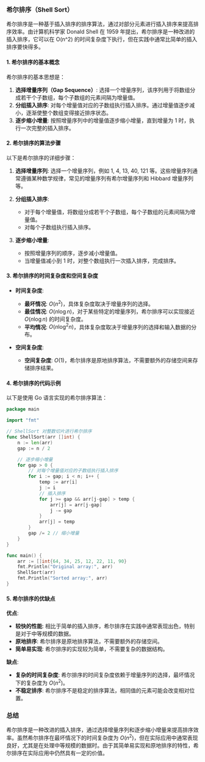 ### 希尔排序（Shell Sort）

希尔排序是一种基于插入排序的排序算法，通过对部分元素进行插入排序来提高排序效率。由计算机科学家 Donald Shell 在 1959 年提出，希尔排序是一种改进的插入排序，它可以在 O(n^2) 的时间复杂度下执行，但在实践中通常比简单的插入排序要快得多。

#### 1. 希尔排序的基本概念

希尔排序的基本思想是：
1. **选择增量序列（Gap Sequence）**: 选择一个增量序列，该序列用于将数组分成若干个子数组，每个子数组的元素间隔为增量值。
2. **分组插入排序**: 对每个增量值对应的子数组执行插入排序。通过增量值逐步减小，逐渐使整个数组变得接近排序状态。
3. **逐步缩小增量**: 按照增量序列中的增量值逐步缩小增量，直到增量为 1 时，执行一次完整的插入排序。

#### 2. 希尔排序的算法步骤

以下是希尔排序的详细步骤：

1. **选择增量序列**: 选择一个增量序列，例如 1, 4, 13, 40, 121 等。这些增量序列通常遵循某种数学规律，常见的增量序列有希尔增量序列和 Hibbard 增量序列等。

2. **分组插入排序**:
   - 对于每个增量值，将数组分成若干个子数组，每个子数组的元素间隔为增量值。
   - 对每个子数组执行插入排序。

3. **逐步缩小增量**:
   - 按照增量序列的顺序，逐步减小增量值。
   - 当增量值减小到 1 时，对整个数组执行一次插入排序，完成排序。

#### 3. 希尔排序的时间复杂度和空间复杂度

- **时间复杂度**:
  - **最坏情况**: $O(n^2)$，具体复杂度取决于增量序列的选择。
  - **最佳情况**: $O(n \log n)$，对于某些特定的增量序列，希尔排序可以实现接近 $O(n \log n)$ 的时间复杂度。
  - **平均情况**: $O(n \log^2 n)$，具体复杂度取决于增量序列的选择和输入数据的分布。

- **空间复杂度**:
  - **空间复杂度**: $O(1)$，希尔排序是原地排序算法，不需要额外的存储空间来存储排序结果。

#### 4. 希尔排序的代码示例

以下是使用 Go 语言实现的希尔排序算法：

```go
package main

import "fmt"

// ShellSort 对整数切片进行希尔排序
func ShellSort(arr []int) {
    n := len(arr)
    gap := n / 2

    // 逐步缩小增量
    for gap > 0 {
        // 对每个增量值对应的子数组执行插入排序
        for i := gap; i < n; i++ {
            temp := arr[i]
            j := i
            // 插入排序
            for j >= gap && arr[j-gap] > temp {
                arr[j] = arr[j-gap]
                j -= gap
            }
            arr[j] = temp
        }
        gap /= 2 // 缩小增量
    }
}

func main() {
    arr := []int{64, 34, 25, 12, 22, 11, 90}
    fmt.Println("Original array:", arr)
    ShellSort(arr)
    fmt.Println("Sorted array:", arr)
}
```

#### 5. 希尔排序的优缺点

**优点**:
- **较快的性能**: 相比于简单的插入排序，希尔排序在实践中通常表现出色，特别是对于中等规模的数据。
- **原地排序**: 希尔排序是原地排序算法，不需要额外的存储空间。
- **简单易实现**: 希尔排序的实现较为简单，不需要复杂的数据结构。

**缺点**:
- **复杂的时间复杂度**: 希尔排序的时间复杂度依赖于增量序列的选择，最坏情况下的复杂度为 $O(n^2)$。
- **不稳定排序**: 希尔排序不是稳定的排序算法，相同值的元素可能会改变相对位置。

### 总结

希尔排序是一种改进的插入排序，通过选择增量序列和逐步缩小增量来提高排序效率。虽然希尔排序在最坏情况下的时间复杂度为 $O(n^2)$，但在实际应用中通常表现良好，尤其是在处理中等规模的数据时。由于其简单易实现和原地排序的特性，希尔排序在实际应用中仍然具有一定的价值。